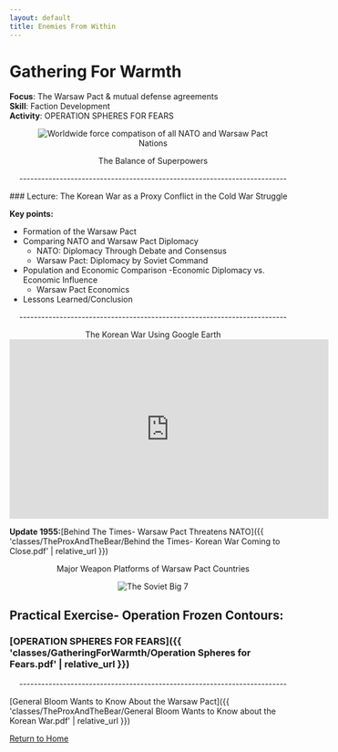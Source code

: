 ```yaml
---
layout: default
title: Enemies From Within
---
```


# Gathering For Warmth

**Focus**: The Warsaw Pact & mutual defense agreements    
**Skill**: Faction Development    
**Activity**: OPERATION SPHERES FOR FEARS    

<div style="text-align: center;">
  <img src="{{ 'classes/GatheringForWarmth/Warsaw-Pact.jpg' | relative_url }}" alt="Worldwide force compatison of all NATO and Warsaw Pact Nations" style="max-width: 80%; height: auto;">    
<p>The Balance of Superpowers</p>
</div>

<div style="text-align: center;">
  <p>-------------------------------------------------------------------------</p>
</div>
### Lecture: The Korean War as a Proxy Conflict in the Cold War Struggle 

**Key points:**
- Formation of the Warsaw Pact 
- Comparing NATO and Warsaw Pact Diplomacy 
  - NATO: Diplomacy Through Debate and Consensus
  - Warsaw Pact: Diplomacy by Soviet Command
- Population and Economic Comparison 
-Economic Diplomacy vs. Economic Influence
  - Warsaw Pact Economics
- Lessons Learned/Conclusion
<div style="text-align: center;">
  <p>-------------------------------------------------------------------------</p>
</div>
<div style="text-align: center;">
The Korean War Using Google Earth    
  
<iframe width="560" height="315" src="https://www.youtube.com/embed/6niivpfrEuk?si=CCPKtAhRgrykB8aq" title="YouTube video player" frameborder="0" allow="accelerometer; autoplay; clipboard-write; encrypted-media; gyroscope; picture-in-picture; web-share" referrerpolicy="strict-origin-when-cross-origin" allowfullscreen></iframe>    
</div>    

  **Update 1955:**[Behind The Times- Warsaw Pact Threatens NATO]({{ 'classes/TheProxAndTheBear/Behind the Times- Korean War Coming to Close.pdf' | relative_url }})  

<div style="text-align: center;">
  <p>Major Weapon Platforms of Warsaw Pact Countries</p>    
      
  <img src="{{ 'classes/GatheringForWarmth/Soviet_big_7.jpg' | relative_url }}" alt="The Soviet Big 7" style="max-width: 80%; height: auto;">    
</div>

## Practical Exercise- Operation Frozen Contours: 
### [OPERATION SPHERES FOR FEARS]({{ 'classes/GatheringForWarmth/Operation Spheres for Fears.pdf' | relative_url }})    
    
 <div style="text-align: center;">
  <p>-------------------------------------------------------------------------</p>
</div>    




[General Bloom Wants to Know About the Warsaw Pact]({{ 'classes/TheProxAndTheBear/General Bloom Wants to Know about the Korean War.pdf' | relative_url }}) 
  
[Return to Home](../)
